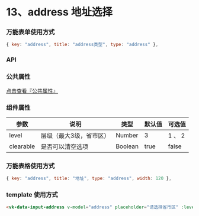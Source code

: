 # 13、address 地址选择

### 万能表单使用方式

```js
{ key: "address", title: "address类型", type: "address" },
```

### API

### 公共属性

[点击查看『公共属性』](https://vkdoc.fsq.pub/admin/components/0%E3%80%81public.html)

### 组件属性

| 参数             | 说明                           | 类型    | 默认值  | 可选值 |
|------------------|-------------------------------|---------|--------|-------|
| level            | 层级（最大3级，省市区） | Number  | 3 | 1 、 2  |
| clearable          | 是否可以清空选项 | Boolean  | true| false  |


### 万能表格使用方式

```js
{ key: "address", title: "地址", type: "address", width: 120 },
```

### template 使用方式

```html
<vk-data-input-address v-model="address" placeholder="请选择省市区" :level="3"></vk-data-input-address>
```
